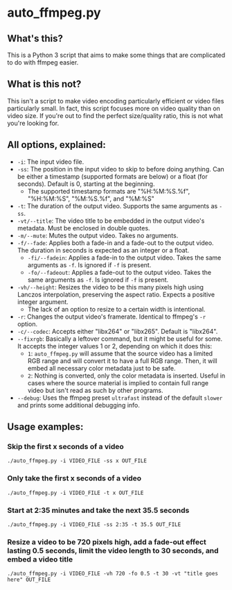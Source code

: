 # auto_ffmpeg.py

## What's this?
This is a Python 3 script that aims to make some things that are complicated to do with ffmpeg easier.

## What is this not?
This isn't a script to make video encoding particularly efficient or video files particularly small. In fact, this script focuses more on video quality than on video size. If you're out to find the perfect size/quality ratio, this is not what you're looking for.
    
## All options, explained:
* `-i`: The input video file.
* `-ss`: The position in the input video to skip to before doing anything. Can be either a timestamp (supported formats are below) or a float (for seconds). Default is 0, starting at the beginning.
  * The supported timestamp formats are "%H:%M:%S.%f", "%H:%M:%S", "%M:%S.%f", and "%M:%S"
* `-t`: The duration of the output video. Supports the same arguments as `-ss`.
* `-vt/--title`: The video title to be embedded in the output video's metadata. Must be enclosed in double quotes.
* `-m/--mute`: Mutes the output video. Takes no arguments.
* `-f/--fade`: Applies both a fade-in and a fade-out to the output video. The duration in seconds is expected as an integer or a float.
  * `-fi/--fadein`: Applies a fade-in to the output video. Takes the same arguments as `-f`. Is ignored if `-f` is present.
  * `-fo/--fadeout`: Applies a fade-out to the output video. Takes the same arguments as `-f`. Is ignored if `-f` is present.
* `-vh/--height`: Resizes the video to be this many pixels high using Lanczos interpolation, preserving the aspect ratio. Expects a positive integer argument.
  * The lack of an option to resize to a certain width is intentional.
* `-r`: Changes the output video's framerate. Identical to ffmpeg's `-r` option.
* `-c/--codec`: Accepts either "libx264" or "libx265". Default is "libx264".
* `--fixrgb`: Basically a leftover command, but it might be useful for some. It accepts the integer values 1 or 2, depending on which it does this:
  * `1`: `auto_ffmpeg.py` will assume that the source video has a limited RGB range and will convert it to have a full RGB range. Then, it will embed all necessary color metadata just to be safe.
  * `2`: Nothing is converted, only the color metadata is inserted. Useful in cases where the source material is implied to contain full range video but isn't read as such by other programs.
* `--debug`: Uses the ffmpeg preset `ultrafast` instead of the default `slower` and prints some additional debugging info.

## Usage examples:
### Skip the first x seconds of a video
    ./auto_ffmpeg.py -i VIDEO_FILE -ss x OUT_FILE
### Only take the first x seconds of a video
    ./auto_ffmpeg.py -i VIDEO_FILE -t x OUT_FILE
### Start at 2:35 minutes and take the next 35.5 seconds
    ./auto_ffmpeg.py -i VIDEO_FILE -ss 2:35 -t 35.5 OUT_FILE
### Resize a video to be 720 pixels high, add a fade-out effect lasting 0.5 seconds, limit the video length to 30 seconds, and embed a video title
    ./auto_ffmpeg.py -i VIDEO_FILE -vh 720 -fo 0.5 -t 30 -vt "title goes here" OUT_FILE
